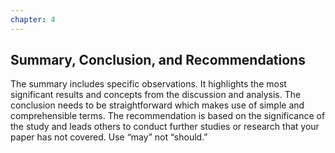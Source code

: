 ```yaml
---
chapter: 4
---
```


## Summary, Conclusion, and Recommendations

The summary includes specific observations. It highlights the most significant results and concepts from the discussion and analysis. The conclusion needs to be straightforward which makes use of simple and comprehensible terms. The recommendation is based on the significance of the study and leads others to conduct further studies or research that your paper has not covered. Use “may” not “should.”